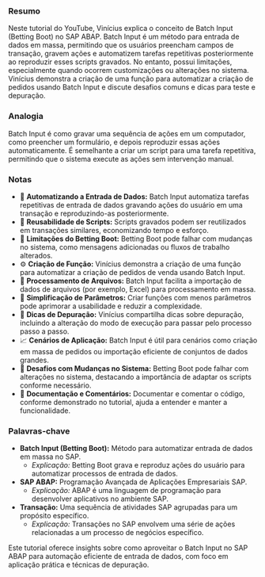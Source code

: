 ### Resumo
Neste tutorial do YouTube, Vinícius explica o conceito de Batch Input (Betting Boot) no SAP ABAP. Batch Input é um método para entrada de dados em massa, permitindo que os usuários preencham campos de transação, gravem ações e automatizem tarefas repetitivas posteriormente ao reproduzir esses scripts gravados. No entanto, possui limitações, especialmente quando ocorrem customizações ou alterações no sistema. Vinícius demonstra a criação de uma função para automatizar a criação de pedidos usando Batch Input e discute desafios comuns e dicas para teste e depuração.

### Analogia
Batch Input é como gravar uma sequência de ações em um computador, como preencher um formulário, e depois reproduzir essas ações automaticamente. É semelhante a criar um script para uma tarefa repetitiva, permitindo que o sistema execute as ações sem intervenção manual.

### Notas
- 🤖 **Automatizando a Entrada de Dados:** Batch Input automatiza tarefas repetitivas de entrada de dados gravando ações do usuário em uma transação e reproduzindo-as posteriormente.
- 🔄 **Reusabilidade de Scripts:** Scripts gravados podem ser reutilizados em transações similares, economizando tempo e esforço.
- 🚫 **Limitações do Betting Boot:** Betting Boot pode falhar com mudanças no sistema, como mensagens adicionadas ou fluxos de trabalho alterados.
- ⚙️ **Criação de Função:** Vinícius demonstra a criação de uma função para automatizar a criação de pedidos de venda usando Batch Input.
- 📂 **Processamento de Arquivos:** Batch Input facilita a importação de dados de arquivos (por exemplo, Excel) para processamento em massa.
- 🧩 **Simplificação de Parâmetros:** Criar funções com menos parâmetros pode aprimorar a usabilidade e reduzir a complexidade.
- 🐞 **Dicas de Depuração:** Vinícius compartilha dicas sobre depuração, incluindo a alteração do modo de execução para passar pelo processo passo a passo.
- 📈 **Cenários de Aplicação:** Batch Input é útil para cenários como criação em massa de pedidos ou importação eficiente de conjuntos de dados grandes.
- 🤯 **Desafios com Mudanças no Sistema:** Betting Boot pode falhar com alterações no sistema, destacando a importância de adaptar os scripts conforme necessário.
- 📝 **Documentação e Comentários:** Documentar e comentar o código, conforme demonstrado no tutorial, ajuda a entender e manter a funcionalidade.

### Palavras-chave
- **Batch Input (Betting Boot):** Método para automatizar entrada de dados em massa no SAP.
  - *Explicação:* Betting Boot grava e reproduz ações do usuário para automatizar processos de entrada de dados.
- **SAP ABAP:** Programação Avançada de Aplicações Empresariais SAP.
  - *Explicação:* ABAP é uma linguagem de programação para desenvolver aplicativos no ambiente SAP.
- **Transação:** Uma sequência de atividades SAP agrupadas para um propósito específico.
  - *Explicação:* Transações no SAP envolvem uma série de ações relacionadas a um processo de negócios específico.

Este tutorial oferece insights sobre como aproveitar o Batch Input no SAP ABAP para automação eficiente de entrada de dados, com foco em aplicação prática e técnicas de depuração.
